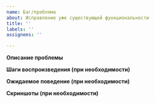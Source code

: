 ```yaml
---
name: Баг/проблема
about: Исправление уже существующей функциональности
title: ''
labels: ''
assignees: ''

---
```


**Описание проблемы**

**Шаги воспроизведения (при необходимости)**

**Ожидаемое поведение (при необходимости)**

**Скриншоты (при необходимости)**
